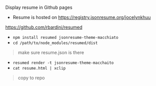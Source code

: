 Display resume in Github pages
- Resume is hosted on https://registry.jsonresume.org/jocelynkhuu

https://github.com/rbardini/resumed
- `npm install resumed jsonresume-theme-macchiato`
- `cd /path/to/node_modules/resumed/dist` 
> make sure resume.json is there 
- `resumed render -t jsonresume-theme-macchaito`
- `cat resume.html | xclip` 
> copy to repo
